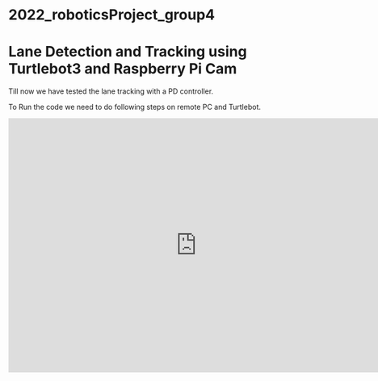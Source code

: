 # 2022_roboticsProject_group4
# Lane Detection and Tracking using Turtlebot3 and Raspberry Pi Cam
Till now we have tested the lane tracking with a PD controller.

To Run the code we need to do following steps on remote PC and Turtlebot.
 
<iframe src="https://www.veed.io/embed/304b4bfd-df87-4698-babc-a62f01239409" width="744" height="504" frameborder="0" title="simplescreenrecorder-2022-11-21_15" webkitallowfullscreen mozallowfullscreen allowfullscreen></iframe>
